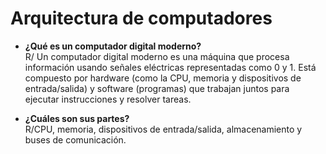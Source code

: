 # Arquitectura de computadores
- **¿Qué es un computador digital moderno?**  
R/ Un computador digital moderno es una máquina que procesa información usando señales eléctricas representadas como 0 y 1. Está compuesto por hardware (como la CPU, memoria y dispositivos de entrada/salida) y software (programas) que trabajan juntos para ejecutar instrucciones y resolver tareas.

- **¿Cuáles son sus partes?**  
R/CPU, memoria, dispositivos de entrada/salida, almacenamiento y buses de comunicación.